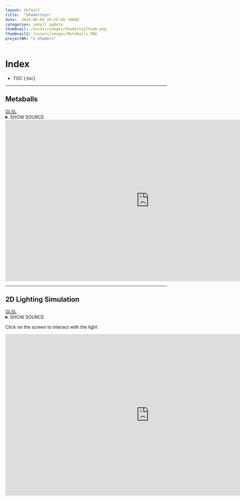 ```yaml
---
layout: default
title:  "Shadertoys"
date:  2019-08-09 20:55:40 +0800
categories: jekyll update
thumbnail: /assets/images/ShadertoyThumb.png
thumbnail2: /assets/images/Metaballs.PNG
projectNR: "2 Shaders"
---
```


# Index
* TOC
{:toc}

---

## Metaballs
<div markdown="0" class = "tagContainer">
<a href="#" class = "glslTag">GLSL</a>
</div>
<details><summary>SHOW SOURCE</summary>

<p>
{% include metaballShader.txt %}
</p>
</details>


<iframe width="896" height="504" frameborder="0" src="https://www.shadertoy.com/embed/wsVczw?gui=true&t=10&paused=true&muted=false" allowfullscreen></iframe>

---

## 2D Lighting Simulation
<div markdown="0" class = "tagContainer">
<a href="#" class = "glslTag">GLSL</a>
</div>
<details><summary>SHOW SOURCE</summary>
<p>
{% include 2dLightShader.txt %}
</p>
</details>

Click on the screen to interact with the light

<iframe width="896" height="504" frameborder="0" src="https://www.shadertoy.com/embed/wdycRm?gui=true&t=10&paused=true&muted=false" allowfullscreen></iframe>